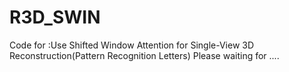 # R3D_SWIN
Code for :Use Shifted Window Attention for Single-View 3D Reconstruction(Pattern Recognition Letters)
Please waiting for ....
